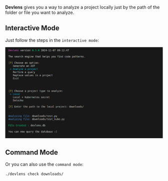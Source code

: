 
**Devlens** gives you a way to analyze a project locally just by the path of the folder or file you want to analyze.

## Interactive Mode

Just follow the steps in the `interactive mode`:

![local](/../static/img/whereismyproject/local.png?raw=true "local")

## Command Mode

Or you can also use the `command mode`:

```bash
./devlens check downloads/
```

